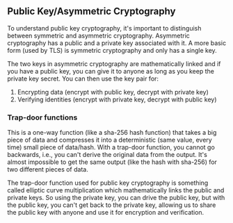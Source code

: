 ## Public Key/Asymmetric Cryptography

To understand public key cryptography, it's important to distinguish between symmetric and asymmetric cryptography. Asymmetric cryptography has a public and a private key associated with it. A more basic form (used by TLS) is symmetric cryptography and only has a single key.

The two keys in asymmetric cryptography are mathematically linked and if you have a public key, you can give it to anyone as long as you keep the private key secret. You can then use the key pair for:

1. Encrypting data (encrypt with public key, decrypt with private key)
2. Verifying identities (encrypt with private key, decrypt with public key)

### Trap-door functions

This is a one-way function (like a sha-256 hash function) that takes a big piece of data and compresses it into a deterministic (same value, every time) small piece of data/hash. With a trap-door function, you cannot go backwards, i.e., you can't derive the original data from the output. It's almost impossible to get the same output (like the hash with sha-256) for two different pieces of data.

The trap-door function used for public key cryptography is something called elliptic curve multiplication which mathematically links the public and private keys. So using the private key, you can drive the public key, but with the public key, you can't get back to the private key, allowing us to share the public key with anyone and use it for encryption and verification.
